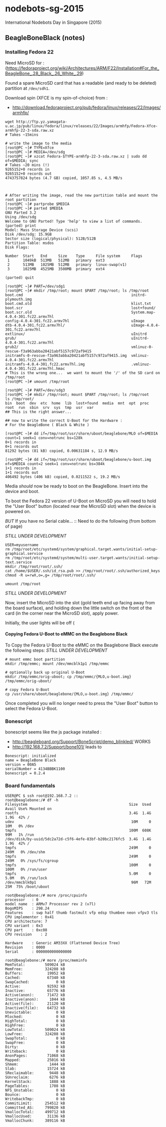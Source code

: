 # nodebots-sg-2015
International Nodebots Day in Singapore (2015)


## BeagleBoneBlack (notes)

### Installing Fedora 22

Need MicroSD for : (https://fedoraproject.org/wiki/Architectures/ARM/F22/Installation#For_the_BeagleBone_.28_Black_.26_White_.29)

Found a spare MicroSD card that has a readable (and ready to be deleted) partition at ```/dev/sdh1```.

Download spin (XFCE is my spin-of-choice) from : 
* http://download.fedoraproject.org/pub/fedora/linux/releases/22/Images/armhfp/


```
wget http://ftp.yz.yamagata-u.ac.jp/pub/linux/fedora/linux/releases/22/Images/armhfp/Fedora-Xfce-armhfp-22-3-sda.raw.xz
# Takes ~15mins

# write the image to the media
[root@PC ~]# TYPE=Xfce
[root@PC ~]# MEDIA=/dev/sdg
[root@PC ~]# xzcat Fedora-$TYPE-armhfp-22-3-sda.raw.xz | sudo dd of=$MEDIA; sync
# Takes ~20 mins (!)
9265152+0 records in
9265152+0 records out
4743757824 bytes (4.7 GB) copied, 1057.85 s, 4.5 MB/s



# After writing the image, read the new partition table and mount the root partition 
[root@PC ~]# partprobe $MEDIA
[root@PC ~]# parted $MEDIA
GNU Parted 3.2
Using /dev/sdg
Welcome to GNU Parted! Type 'help' to view a list of commands.
(parted) print
Model: Mass Storage Device (scsi)
Disk /dev/sdg: 15.9GB
Sector size (logical/physical): 512B/512B
Partition Table: msdos
Disk Flags: 

Number  Start   End     Size    Type     File system     Flags
 1      1049kB  513MB   512MB   primary  ext3
 2      513MB   1025MB  512MB   primary  linux-swap(v1)
 3      1025MB  4525MB  3500MB  primary  ext4

(parted) quit                                             

[root@PC ~]# PART=/dev/sdg1
[root@PC ~]# mkdir /tmp/root; mount $PART /tmp/root; ls /tmp/root 
boot.cmd                                                 initrd-plymouth.img
boot.cmd.old                                             klist.txt
boot.scr                                                 lost+found/
boot.scr.old                                             System.map-4.0.4-301.fc22.armv7hl
config-4.0.4-301.fc22.armv7hl                            uImage
dtb-4.0.4-301.fc22.armv7hl/                              uImage-4.0.4-301.fc22.armv7hl
extlinux/                                                uInitrd
grub/                                                    uInitrd-4.0.4-301.fc22.armv7hl
grub2/                                                   vmlinuz-0-rescue-f3a963abba20421abf5157c972af9415
initramfs-0-rescue-f3a963abba20421abf5157c972af9415.img  vmlinuz-4.0.4-301.fc22.armv7hl
initramfs-4.0.4-301.fc22.armv7hl.img                     .vmlinuz-4.0.4-301.fc22.armv7hl.hmac
# This is the wrong one...  we want to mount the '/' of the SD card on /tmp/root
[root@PC ~]# umount /tmp/root

[root@PC ~]# PART=/dev/sdg3
[root@PC ~]# mkdir /tmp/root; mount $PART /tmp/root; ls /tmp/root 
ls /tmp/root/
bin  boot  dev  etc  home  lib  lost+found  media  mnt  opt  proc  root  run  sbin  srv  sys  tmp  usr  var
## This is the right answer...

## now to write the correct U-Boot for the Hardware :
# For the BeagleBone ( Black & White ) 

[root@PC ~]# dd if=/tmp/root/usr/share/uboot/beaglebone/MLO of=$MEDIA count=1 seek=1 conv=notrunc bs=128k
0+1 records in
0+1 records out
81292 bytes (81 kB) copied, 0.00631184 s, 12.9 MB/s

[root@PC ~]# dd if=/tmp/root/usr/share/uboot/beaglebone/u-boot.img of=$MEDIA count=2 seek=1 conv=notrunc bs=384k
1+1 records in
1+1 records out
406492 bytes (406 kB) copied, 0.0211522 s, 19.2 MB/s
```
Media *should* now be ready to boot on the BeagleBone.  Insert into the device and boot.  

To boot the Fedora 22 version of U-Boot on MicroSD you will need to hold the "User Boot" button (located near the MicroSD slot) when the device is powered on. 

*BUT* If you have no Serial cable... :: Need to do the following (from bottom of page)

*STILL UNDER DEVELOPMENT*
```
USER=myusername
rm /tmp/root/etc/systemd/system/graphical.target.wants/initial-setup-graphical.service
rm /tmp/root/etc/systemd/system/multi-user.target.wants/initial-setup-text.service
mkdir /tmp/root/root/.ssh/
cat /home/$USER/.ssh/id_rsa.pub >> /tmp/root/root/.ssh/authorized_keys
chmod -R u=rwX,o=,g= /tmp/root/root/.ssh/

umount /tmp/root
```
*STILL UNDER DEVELOPMENT*

Now, insert the MicroSD into the slot (gold teeth end up facing away from the board surface), and holding down the little switch on the front of the card (in the corner near the MicroSD slot), apply power.

Initially, the user lights will be off (

#### Copying Fedora U-Boot to eMMC on the Beaglebone Black

To Copy the Fedora U-Boot to the eMMC on the Beaglebone Black execute the following steps:
*STILL UNDER DEVELOPMENT*

```
# mount emmc boot partition 
mkdir /tmp/emmc; mount /dev/mmcblk1p1 /tmp/emmc

# optionally back up original U-Boot
mkdir /tmp/emmc/orig-uboot; cp /tmp/emmc/{MLO,u-boot.img} /tmp/emmc/orig-uboot/

# copy Fedora U-Boot
cp /usr/share/uboot/beaglebone/{MLO,u-boot.img} /tmp/emmc/
```

Once completed you will no longer need to press the "User Boot" button to select the Fedora U-Boot. 


### Bonescript

bonescript seems like the js package installed :
* http://beagleboard.org/Support/BoneScript/demo_blinkled/  WORKS
* http://192.168.7.2/Support/bone101/ leads to 

```
Bonescript: initialized
name = BeagleBone Black
version = 00A5
serialNumber = 4134BBBK1100
bonescript = 0.2.4
```

### Board fundamentals

```
USER@PC $ ssh root@192.168.7.2 ::
root@beaglebone:/# df -h
Filesystem                                              Size  Used Avail Use% Mounted on
rootfs                                                  3.4G  1.4G  1.9G  42% /
udev                                                     10M     0   10M   0% /dev
tmpfs                                                   100M  608K   99M   1% /run
/dev/disk/by-uuid/5dc2a72d-c5f6-4efe-83bf-b20bc2176fc5  3.4G  1.4G  1.9G  42% /
tmpfs                                                   249M     0  249M   0% /dev/shm
tmpfs                                                   249M     0  249M   0% /sys/fs/cgroup
tmpfs                                                   100M     0  100M   0% /run/user
tmpfs                                                   5.0M     0  5.0M   0% /run/lock
/dev/mmcblk0p1                                           96M   72M   25M  75% /boot/uboot

root@beaglebone:/# more /proc/cpuinfo 
processor	: 0
model name	: ARMv7 Processor rev 2 (v7l)
BogoMIPS	: 298.24
Features	: swp half thumb fastmult vfp edsp thumbee neon vfpv3 tls 
CPU implementer	: 0x41
CPU architecture: 7
CPU variant	: 0x3
CPU part	: 0xc08
CPU revision	: 2

Hardware	: Generic AM33XX (Flattened Device Tree)
Revision	: 0000
Serial		: 0000000000000000

root@beaglebone:/# more /proc/meminfo 
MemTotal:         509024 kB
MemFree:          324208 kB
Buffers:           19952 kB
Cached:            67340 kB
SwapCached:            0 kB
Active:            92592 kB
Inactive:          65776 kB
Active(anon):      71472 kB
Inactive(anon):     1044 kB
Active(file):      21120 kB
Inactive(file):    64732 kB
Unevictable:           0 kB
Mlocked:               0 kB
HighTotal:             0 kB
HighFree:              0 kB
LowTotal:         509024 kB
LowFree:          324208 kB
SwapTotal:             0 kB
SwapFree:              0 kB
Dirty:                 0 kB
Writeback:             0 kB
AnonPages:         71068 kB
Mapped:            25016 kB
Shmem:              1444 kB
Slab:              15724 kB
SReclaimable:       9448 kB
SUnreclaim:         6276 kB
KernelStack:        1888 kB
PageTables:         1708 kB
NFS_Unstable:          0 kB
Bounce:                0 kB
WritebackTmp:          0 kB
CommitLimit:      254512 kB
Committed_AS:     799820 kB
VmallocTotal:     499712 kB
VmallocUsed:       31136 kB
VmallocChunk:     389116 kB

```
